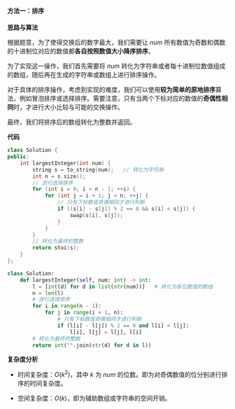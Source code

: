 #### 方法一：排序

**思路与算法**

根据题意，为了使得交换后的数字最大，我们需要让 $\textit{num}$ 所有数值为奇数和偶数的十进制位对应的数值都**各自按照数值大小降序排序**。

为了实现这一操作，我们首先需要将 $\textit{num}$ 转化为字符串或者每十进制位数值组成的数组，随后再在生成的字符串或数组上进行排序操作。

对于具体的排序操作，考虑到实现的难度，我们可以使用**较为简单的原地排序**算法，例如冒泡排序或选择排序。需要注意，只有当两个下标对应的数值的**奇偶性相同**时，才进行大小比较与可能的交换操作。

最终，我们将排序后的数组转化为整数并返回。

**代码**

```C++ [sol1-C++]
class Solution {
public:
    int largestInteger(int num) {
        string s = to_string(num);   // 转化为字符串
        int n = s.size();
        // 进行选择排序
        for (int i = 0; i < n - 1; ++i) {
            for (int j = i + 1; j < n; ++j) {
                // 只有下标数值奇偶相同才进行判断
                if ((s[i] - s[j]) % 2 == 0 && s[i] < s[j]) {
                    swap(s[i], s[j]);
                }
            }
        }
        // 转化为最终的整数
        return stoi(s);
    }
};
```


```Python [sol1-Python3]
class Solution:
    def largestInteger(self, num: int) -> int:
        l = [int(d) for d in list(str(num))]   # 转化为各位数值的数组
        n = len(l)
        # 进行选择排序
        for i in range(n - 1):
            for j in range(i + 1, n):
                # 只有下标数值奇偶相同才进行判断
                if (l[i] - l[j]) % 2 == 0 and l[i] < l[j]:
                    l[i], l[j] = l[j], l[i]
        # 转化为最终的整数
        return int("".join(str(d) for d in l))
```
 

**复杂度分析**

- 时间复杂度：$O(k^2)$，其中 $k$ 为 $\textit{num}$ 的位数。即为对奇偶数值的位分别进行排序的时间复杂度。

- 空间复杂度：$O(k)$，即为辅助数组或字符串的空间开销。